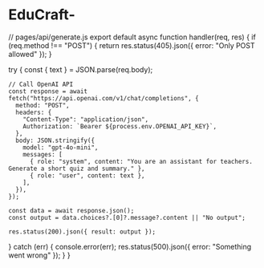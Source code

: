 # EduCraft-
// pages/api/generate.js
export default async function handler(req, res) {
  if (req.method !== "POST") {
    return res.status(405).json({ error: "Only POST allowed" });
  }

  try {
    const { text } = JSON.parse(req.body);

    // Call OpenAI API
    const response = await fetch("https://api.openai.com/v1/chat/completions", {
      method: "POST",
      headers: {
        "Content-Type": "application/json",
        Authorization: `Bearer ${process.env.OPENAI_API_KEY}`,
      },
      body: JSON.stringify({
        model: "gpt-4o-mini",
        messages: [
          { role: "system", content: "You are an assistant for teachers. Generate a short quiz and summary." },
          { role: "user", content: text },
        ],
      }),
    });

    const data = await response.json();
    const output = data.choices?.[0]?.message?.content || "No output";

    res.status(200).json({ result: output });
  } catch (err) {
    console.error(err);
    res.status(500).json({ error: "Something went wrong" });
  }
}
 
